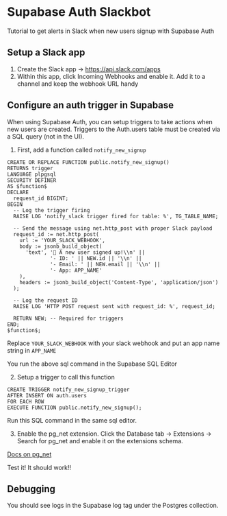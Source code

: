 # Supabase Auth Slackbot
Tutorial to get alerts in Slack when new users signup with Supabase Auth

## Setup a Slack app

1. Create the Slack app -> https://api.slack.com/apps
2. Within this app, click Incoming Webhooks and enable it. Add it to a channel and keep the webhook URL handy

## Configure an auth trigger in Supabase

When using Supabase Auth, you can setup triggers to take actions when new users are created. Triggers to the Auth.users table must be created via a SQL query (not in the UI). 

1. First, add a function called `notify_new_signup`

```
CREATE OR REPLACE FUNCTION public.notify_new_signup()
RETURNS trigger
LANGUAGE plpgsql
SECURITY DEFINER
AS $function$
DECLARE
  request_id BIGINT;
BEGIN
  -- Log the trigger firing
  RAISE LOG 'notify_slack trigger fired for table: %', TG_TABLE_NAME;

  -- Send the message using net.http_post with proper Slack payload
  request_id := net.http_post(
    url := 'YOUR_SLACK_WEBHOOK',
    body := jsonb_build_object(
      'text', '🎉 A new user signed up!\\n' ||
              '- ID: ' || NEW.id || '\\n' ||
              '- Email: ' || NEW.email || '\\n' ||
              '- App: APP_NAME'
    ),
    headers := jsonb_build_object('Content-Type', 'application/json')
  );

  -- Log the request ID
  RAISE LOG 'HTTP POST request sent with request_id: %', request_id;

  RETURN NEW; -- Required for triggers
END;
$function$;
```
Replace `YOUR_SLACK_WEBHOOK` with your slack webhook and put an app name string in `APP_NAME`

You run the above sql command in the Supabase SQL Editor 

2. Setup a trigger to call this function

```
CREATE TRIGGER notify_new_signup_trigger
AFTER INSERT ON auth.users
FOR EACH ROW
EXECUTE FUNCTION public.notify_new_signup();
```

Run this SQL command in the same sql editor. 

3. Enable the pg_net extension. Click the Database tab -> Extensions -> Search for pg_net and enable it on the extensions schema.

[Docs on pg_net](https://supabase.com/docs/guides/database/extensions/pg_net)

Test it! It should work!!

## Debugging 

You should see logs in the Supabase log tag under the Postgres collection. 




